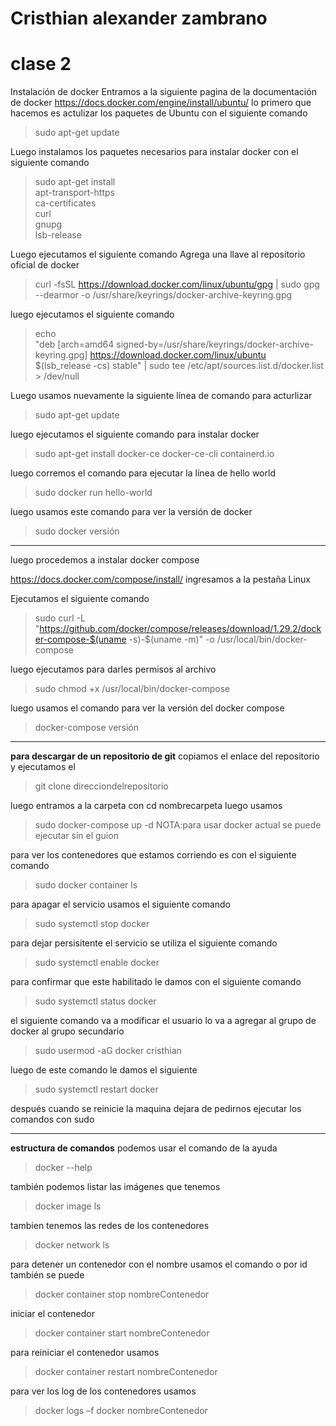 # Cristhian alexander zambrano





clase 2
===
Instalación de docker
Entramos a la siguiente pagina de la documentación de docker
https://docs.docker.com/engine/install/ubuntu/
lo primero que hacemos es actulizar los paquetes de Ubuntu
con el siguiente comando

> sudo apt-get update

Luego instalamos los paquetes necesarios para instalar docker con el siguiente comando
>  sudo apt-get install \
    apt-transport-https \
    ca-certificates \
    curl \
    gnupg \
    lsb-release
    
Luego ejecutamos el siguiente comando Agrega una llave al repositorio oficial de docker
>  curl -fsSL https://download.docker.com/linux/ubuntu/gpg | sudo gpg --dearmor -o /usr/share/keyrings/docker-archive-keyring.gpg
>  
luego ejecutamos el siguiente comando
> echo \
  "deb [arch=amd64 signed-by=/usr/share/keyrings/docker-archive-keyring.gpg] https://download.docker.com/linux/ubuntu \
  $(lsb_release -cs) stable" | sudo tee /etc/apt/sources.list.d/docker.list > /dev/null
  
Luego usamos nuevamente la siguiente línea de comando para acturlizar
>  sudo apt-get update

luego ejecutamos el siguiente comando para instalar docker
>  sudo apt-get install docker-ce docker-ce-cli containerd.io

luego corremos el comando  para ejecutar la línea de hello world
>  sudo docker run hello-world

luego usamos este comando para ver la versión de docker
> sudo docker versión


----

luego procedemos a instalar docker compose

https://docs.docker.com/compose/install/
ingresamos a la pestaña Linux

Ejecutamos el siguiente comando
> sudo curl -L "https://github.com/docker/compose/releases/download/1.29.2/docker-compose-$(uname -s)-$(uname -m)" -o /usr/local/bin/docker-compose

luego ejecutamos para darles permisos al archivo 
> sudo chmod +x /usr/local/bin/docker-compose

luego usamos el comando para ver la versión del docker compose
> docker-compose versión

----
**para descargar de un repositorio de git** 
copiamos el enlace del repositorio
y ejecutamos el 
> git clone direcciondelrepositorio

luego entramos a la carpeta con 
cd nombrecarpeta
luego usamos 
> sudo docker-compose up -d
NOTA:para usar docker actual se puede ejecutar sin el guion

para ver los contenedores que estamos corriendo es con el siguiente comando
> sudo docker container ls

para apagar el servicio usamos el siguiente comando
> sudo systemctl stop docker
> 
para dejar persisitente el servicio se utiliza el siguiente comando

> sudo systemctl enable docker
> 
para confirmar que este habilitado le damos con el siguiente comando
> sudo systemctl status docker

el siguiente comando va a modificar el usuario lo va a agregar al grupo de docker al grupo secundario
> sudo usermod -aG docker cristhian

luego de este comando le damos el siguiente 
> sudo systemctl restart docker

después cuando se reinicie la maquina dejara de pedirnos ejecutar los  comandos con sudo


----
**estructura de comandos**
podemos usar el comando de la ayuda 
> docker --help

también podemos listar las imágenes que tenemos 
> docker image ls 

tambien tenemos las redes de los contenedores
> docker network ls

para detener un contenedor con el nombre usamos el comando o por id también se puede

> docker container stop nombreContenedor

iniciar el contenedor 
> docker container start nombreContenedor


para reiniciar el contenedor usamos 
> docker container restart nombreContenedor

para ver los log de los contenedores usamos
> docker logs –f docker nombreContenedor



